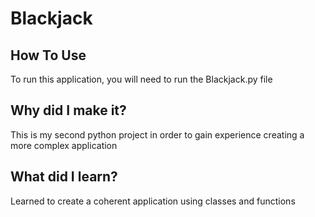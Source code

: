 # Blackjack
 
## How To Use

To run this application, you will need to run the Blackjack.py file

## Why did I make it?

This is my second python project in order to gain experience creating a more complex application

## What did I learn?

Learned to create a coherent application using classes and functions